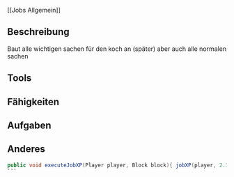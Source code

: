 [[Jobs Allgemein]]

## Beschreibung

Baut alle wichtigen sachen für den koch an (später) aber auch alle normalen sachen

## Tools




## Fähigkeiten




## Aufgaben



## Anderes



````Java
public void executeJobXP(Player player, Block block){ jobXP(player, 2.3, 3, 14, WHEAT, block, "§6§l\uD83C\uDF3E"); jobXP(player, 3.12, 3.3, 14, BEETROOT, block, "§6§l\uD83C\uDF3E"); jobXP(player, 2.6, 3.5, 14, CARROT, block, "§6§l\uD83C\uDF3E"); jobXP(player, 2.4, 3.2, 14, POTATOES, block, "§6§l\uD83C\uDF3E"); jobXP(player, 2.88, 3, 14, MELON, block, "§6§l\uD83C\uDF3E"); jobXP(player, 2.87, 2.99, 14, PUMPKIN, block, "§6§l\uD83C\uDF3E"); }
```